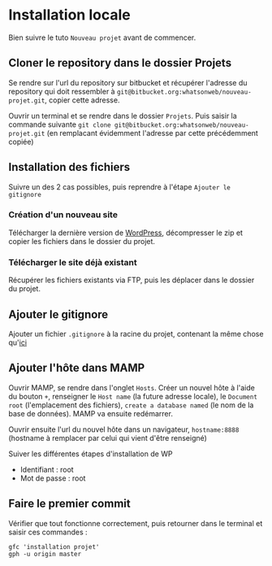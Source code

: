 # Installation locale

Bien suivre le tuto `Nouveau projet` avant de commencer.

## Cloner le repository dans le dossier Projets
Se rendre sur l'url du repository sur bitbucket et récupérer l'adresse du repository qui doit ressembler à `git@bitbucket.org:whatsonweb/nouveau-projet.git`, copier cette adresse.

Ouvrir un terminal et se rendre dans le dossier `Projets`. Puis saisir la commande suivante `git clone git@bitbucket.org:whatsonweb/nouveau-projet.git` (en remplacant évidemment l'adresse par cette précédemment copiée)

## Installation des fichiers
Suivre un des 2 cas possibles, puis reprendre à l'étape `Ajouter le gitignore`

### Création d'un nouveau site
Télécharger la dernière version de [WordPress](https://fr.wordpress.org/), décompresser le zip et copier les fichiers dans le dossier du projet.

### Télécharger le site déjà existant
Récupérer les fichiers existants via FTP, puis les déplacer dans le dossier du projet.

## Ajouter le gitignore
Ajouter un fichier `.gitignore` à la racine du projet, contenant la même chose qu'[ici](https://github.com/github/gitignore/blob/master/WordPress.gitignore)

## Ajouter l'hôte dans MAMP
Ouvrir MAMP, se rendre dans l'onglet `Hosts`. Créer un nouvel hôte à l'aide du bouton `+`, renseigner le `Host name` (la future adresse locale), le `Document root` (l'emplacement des fichiers), `create a database named` (le nom de la base de données). MAMP va ensuite redémarrer.

Ouvrir ensuite l'url du nouvel hôte dans un navigateur, `hostname:8888` (hostname à remplacer par celui qui vient d'être renseigné)

Suiver les différentes étapes d'installation de WP

* Identifiant : root
* Mot de passe : root

## Faire le premier commit
Vérifier que tout fonctionne correctement, puis retourner dans le terminal et saisir ces commandes :

	gfc 'installation projet'
	gph -u origin master
